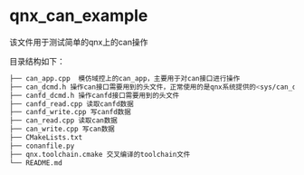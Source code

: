 # qnx_can_example

该文件用于测试简单的qnx上的can操作

目录结构如下：

```bash
├── can_app.cpp  模仿域控上的can_app，主要用于对can接口进行操作
├── can_dcmd.h 操作can接口需要用到的头文件，正常使用的是qnx系统提供的<sys/can_dcmd.h>
├── canfd_dcmd.h 操作canfd接口需要用到的头文件
├── canfd_read.cpp 读取canfd数据
├── canfd_write.cpp 写canfd数据
├── can_read.cpp 读取can数据
├── can_write.cpp 写can数据
├── CMakeLists.txt
├── conanfile.py
├── qnx.toolchain.cmake 交叉编译的toolchain文件
└── README.md
```
